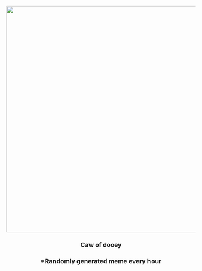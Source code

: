 <p align="center">
        <img src="https://i.redd.it/i8zi2asti8p91.jpg" width="600" height="600">
        </p>
        <h3 align="center">Caw of dooey</h3>
        <h3 align="center">*Randomly generated meme every hour</h3>
    